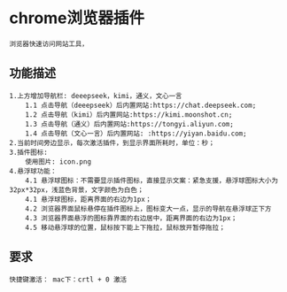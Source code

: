 # chrome浏览器插件
    浏览器快速访问网站工具，
## 功能描述
    1.上方增加导航栏: deeepseek，kimi，通义，文心一言
        1.1 点击导航（deeepseek）后内置网站:https://chat.deepseek.com;
        1.2 点击导航（kimi）后内置网站:https://kimi.moonshot.cn;
        1.3 点击导航（通义）后内置网站:https://tongyi.aliyun.com;
        1.4 点击导航（文心一言）后内置网站: :https://yiyan.baidu.com;
    2.当前时间旁边显示，每次激活插件，到显示界面所耗时，单位：秒；
    3.插件图标:
        使用图片: icon.png
    4.悬浮球功能：
        4.1 悬浮球图标：不需要显示插件图标，直接显示文案：紧急支援，悬浮球图标大小为32px*32px，浅蓝色背景，文字颜色为白色；
        4.1 悬浮球图标，距离界面的右边为1px；
        4.2 浏览器界面鼠标悬停在插件图标上，图标变大一点，显示的导航在悬浮球正下方
        4.3 浏览器界面悬浮的图标靠界面的右边居中，距离界面的右边为1px；
        4.5 移动悬浮球的位置，鼠标按下能上下拖拉，鼠标放开暂停拖拉；
## 要求
    快捷键激活： mac下：crtl + 0 激活
